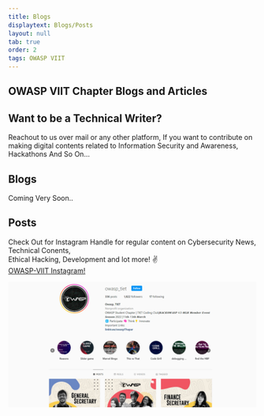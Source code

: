 ```yaml
---
title: Blogs
displaytext: Blogs/Posts
layout: null
tab: true
order: 2
tags: OWASP VIIT
---
```


## **OWASP VIIT Chapter Blogs and Articles**

## Want to be a Technical Writer?

Reachout to us over mail or any other platform, If you want to contribute on making digital contents related to Information Security and Awareness, Hackathons And So On...

## Blogs

Coming Very Soon..

## Posts

Check Out for Instagram Handle for regular content on Cybersecurity News, Technical Conents, <br>
Ethical Hacking, Development and lot more! :v: <br>
<a href="https://www.instagram.com/owasp_VIIT/" target="_blank">OWASP-VIIT Instagram! </a> <br>

<img src="assets/images/owaspinsta.png" > <br>
